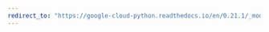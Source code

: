 ```yaml
---
redirect_to: "https://google-cloud-python.readthedocs.io/en/0.21.1/_modules/google/cloud/resource_manager/client.html"
---
```

